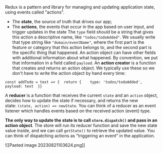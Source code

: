 Redux is a pattern and library for managing and updating application state, using events called "actions".
- The **state**, the source of truth that drives our app;
- The **actions**, the events that occur in the app based on user input, and trigger updates in the state
The `type` field should be a string that gives this action a descriptive name, like `"todos/todoAdded"`. We usually write that type string like `"domain/eventName"`, where the first part is the feature or category that this action belongs to, and the second part is the specific thing that happened.
An action object can have other fields with additional information about what happened. By convention, we put that information in a field called `payload`.
An **action creator** is a function that creates and returns an action object. We typically use these so we don't have to write the action object by hand every time:

```
const addTodo = text => {  return {    type: 'todos/todoAdded',    payload: text  }}
```

A **reducer** is a function that receives the current `state` and an `action` object, decides how to update the state if necessary, and returns the new state: `(state, action) => newState`. You can think of a reducer as an event listener which handles events based on the received action (event) type.

**The only way to update the state is to call `store.dispatch()` and pass in an action object**. The store will run its reducer function and save the new state value inside, and we can call `getState()` to retrieve the updated value. You can think of dispatching actions as "triggering an event" in the application.

![[Pasted image 20230821103624.png]]

